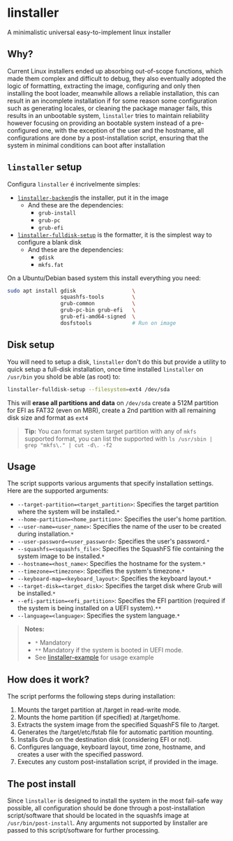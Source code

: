 # linstaller
A minimalistic universal easy-to-implement linux installer

## Why?

Current Linux installers ended up absorbing out-of-scope functions, which made them complex and difficult to debug, they also eventually adopted the logic of formatting, extracting the image, configuring and only then installing the boot loader, meanwhile allows a reliable installation, this can result in an incomplete installation if for some reason some configuration such as generating locales, or cleaning the package manager fails, this results in an unbootable system, `linstaller` tries to maintain reliability however focusing on providing an bootable system instead of a pre-configured one, with the exception of the user and the hostname, all configurations are done by a post-installation script, ensuring that the system in minimal conditions can boot after installation

## `linstaller` setup

Configura `linstaller` é incrivelmente simples:

- [`linstaller-backend`](https://raw.githubusercontent.com/natanael-b/linstaller/main/linstaller-backend)is the installer, put it in the image
  - And these are the dependencies:
    - `grub-install`
    - `grub-pc`
    - `grub-efi`
- [`linstaller-fulldisk-setup`](https://raw.githubusercontent.com/natanael-b/linstaller/main/linstaller-fulldisk-setup)  is the formatter, it is the simplest way to configure a blank disk
  - And these are the dependencies:
    - `gdisk`
    - `mkfs.fat`

On a Ubuntu/Debian based system this install everything you need:

```bash
sudo apt install gdisk                  \
                 squashfs-tools         \
                 grub-common            \
                 grub-pc-bin grub-efi   \
                 grub-efi-amd64-signed  \
                 dosfstools             # Run on image
```

## Disk setup

You will need to setup a disk, `linstaller` don't do this but provide a utility to quick setup a full-disk installation, once time installed `linstaller` on `/usr/bin` you shold be able (as root) to:

```bash 
linstaller-fulldisk-setup --filesystem=ext4 /dev/sda
```

This will **erase all partitions and data** on `/dev/sda` create a 512M partition for EFI as FAT32 (even on MBR), create a 2nd partition with all remaining disk size and format as `ext4`

> **Tip:** You can format system target partition with any of `mkfs` supported format, you can list the supported with `ls /usr/sbin | grep "mkfs\." | cut -d\. -f2`

## Usage

The script supports various arguments that specify installation settings. Here are the supported arguments:

* `--target-partition=<target_partition>`: Specifies the target partition where the system will be installed.`*`
* `--home-partition=<home_partition>`: Specifies the user's home partition.
* `--user-name=<user_name>`: Specifies the name of the user to be created during installation.`*`
* `--user-password=<user_password>`: Specifies the user's password.`*`
* `--squashfs=<squashfs_file>`: Specifies the SquashFS file containing the system image to be installed.`*`
* `--hostname=<host_name>`: Specifies the hostname for the system.`*`
* `--timezone=<timezone>`: Specifies the system's timezone.`*`
* `--keyboard-map=<keyboard_layout>`: Specifies the keyboard layout.`*`
* `--target-disk=<target_disk>`: Specifies the target disk where Grub will be installed.`*`
* `--efi-partition=<efi_partition>`: Specifies the EFI partition (required if the system is being installed on a UEFI system).`**`
* `--language=<language>`: Specifies the system language.`*`

> **Notes:**
> * `*` Mandatory
> * `**` Mandatory if the system is booted in UEFI mode.
> * See [linstaller-example](linstaller-example) for usage example

## How does it work?
The script performs the following steps during installation:

1. Mounts the target partition at /target in read-write mode.
2. Mounts the home partition (if specified) at /target/home.
3. Extracts the system image from the specified SquashFS file to /target.
4. Generates the /target/etc/fstab file for automatic partition mounting.
5. Installs Grub on the destination disk (considering EFI or not).
6. Configures language, keyboard layout, time zone, hostname, and creates a user with the specified password.
7. Executes any custom post-installation script, if provided in the image.

## The post install

Since `linstaller` is designed to install the system in the most fail-safe way possible, all configuration should be done through a post-installation script/software that should be located in the squashfs image at `/usr/bin/post-install`. Any arguments not supported by linstaller are passed to this script/software for further processing.
